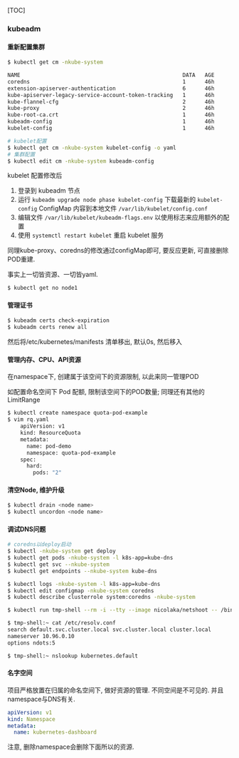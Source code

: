 [TOC]

### kubeadm

#### 重新配置集群

~~~bash
$ kubectl get cm -nkube-system

NAME                                                   DATA   AGE
coredns                                                1      46h
extension-apiserver-authentication                     6      46h
kube-apiserver-legacy-service-account-token-tracking   1      46h
kube-flannel-cfg                                       2      46h
kube-proxy                                             2      46h
kube-root-ca.crt                                       1      46h
kubeadm-config                                         1      46h
kubelet-config                                         1      46h

# kubelet配置
$ kubectl get cm -nkube-system kubelet-config -o yaml
# 集群配置
$ kubectl edit cm -nkube-system kubeadm-config
~~~

kubelet 配置修改后

1. 登录到 kubeadm 节点
2. 运行 `kubeadm upgrade node phase kubelet-config` 下载最新的 `kubelet-config` ConfigMap 内容到本地文件 `/var/lib/kubelet/config.conf`
3. 编辑文件 `/var/lib/kubelet/kubeadm-flags.env` 以使用标志来应用额外的配置
4. 使用 `systemctl restart kubelet` 重启 kubelet 服务

同理kube-proxy、coredns的修改通过configMap即可, 要反应更新, 可直接删除POD重建.

事实上一切皆资源、一切皆yaml.

~~~bash
$ kubectl get no node1
~~~

#### 管理证书

~~~bash
$ kubeadm certs check-expiration
$ kubeadm certs renew all
~~~

然后将/etc/kubernetes/manifests 清单移出, 默认0s, 然后移入

#### 管理内存、CPU、API资源

在namespace下, 创建属于该空间下的资源限制, 以此来同一管理POD

如配置命名空间下 Pod 配额, 限制该空间下的POD数量; 同理还有其他的LimitRange

~~~bash
$ kubectl create namespace quota-pod-example
$ vim rq.yaml
    apiVersion: v1
    kind: ResourceQuota
    metadata:
      name: pod-demo
      namespace: quota-pod-example
    spec:
      hard:
        pods: "2"
~~~

#### 清空Node, 维护升级

~~~bash
$ kubectl drain <node name>
$ kubectl uncordon <node name>
~~~

#### 调试DNS问题

~~~bash
# coredns以deploy启动
$ kubectl -nkube-system get deploy
$ kubectl get pods -nkube-system -l k8s-app=kube-dns
$ kubectl get svc --nkube-system
$ kubectl get endpoints --nkube-system kube-dns 

$ kubectl logs -nkube-system -l k8s-app=kube-dns
$ kubectl edit configmap -nkube-system coredns
$ kubectl describe clusterrole system:coredns -nkube-system

$ kubectl run tmp-shell --rm -i --tty --image nicolaka/netshoot -- /bin/bash

$ tmp-shell:~ cat /etc/resolv.conf
search default.svc.cluster.local svc.cluster.local cluster.local
nameserver 10.96.0.10
options ndots:5

$ tmp-shell:~ nslookup kubernetes.default
~~~

#### 名字空间

项目严格放置在归属的命名空间下, 做好资源的管理. 不同空间是不可见的.  并且namespace与DNS有关. 

~~~yaml
apiVersion: v1
kind: Namespace
metadata:
  name: kubernetes-dashboard
~~~

注意, 删除namespace会删除下面所以的资源.

